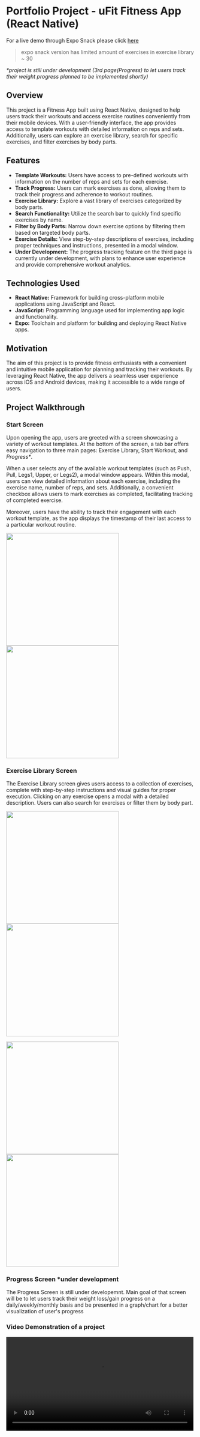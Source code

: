 # Portfolio Project - uFit Fitness App (React Native)


For a live demo through Expo Snack please click [here](https://snack.expo.dev/@yuldashev1996/ufit---portfolio-project-?platform=ios)
>expo snack version has limited amount of exercises in exercise library ~ 30

_*project is still under development (3rd page(Progress) to let users track their weight progress planned to be implemented shortly)_

## Overview

This project is a Fitness App built using React Native, designed to help users track their workouts and access exercise routines conveniently from their mobile devices. With a user-friendly interface, the app provides access to template workouts with detailed information on reps and sets. Additionally, users can explore an exercise library, search for specific exercises, and filter exercises by body parts.

## Features

- **Template Workouts:** Users have access to pre-defined workouts with information on the number of reps and sets for each exercise.
- **Track Progress:** Users can mark exercises as done, allowing them to track their progress and adherence to workout routines.
- **Exercise Library:** Explore a vast library of exercises categorized by body parts.
- **Search Functionality:** Utilize the search bar to quickly find specific exercises by name.
- **Filter by Body Parts:** Narrow down exercise options by filtering them based on targeted body parts.
- **Exercise Details:** View step-by-step descriptions of exercises, including proper techniques and instructions, presented in a modal window.
- **Under Development:** The progress tracking feature on the third page is currently under development, with plans to enhance user experience and provide comprehensive workout analytics.


## Technologies Used

- **React Native:** Framework for building cross-platform mobile applications using JavaScript and React.
- **JavaScript:** Programming language used for implementing app logic and functionality.
- **Expo:** Toolchain and platform for building and deploying React Native apps.


## Motivation

The aim of this project is to provide fitness enthusiasts with a convenient and intuitive mobile application for planning and tracking their workouts. By leveraging React Native, the app delivers a seamless user experience across iOS and Android devices, making it accessible to a wide range of users.

## Project Walkthrough

### Start Screen




Upon opening the app, users are greeted with a screen showcasing a variety of workout templates. At the bottom of the screen, a tab bar offers easy navigation to three main pages: Exercise Library, Start Workout, and _Progress*_.

When a user selects any of the available workout templates (such as Push, Pull, Legs1, Upper, or Legs2), a modal window appears. Within this modal, users can view detailed information about each exercise, including the exercise name, number of reps, and sets. Additionally, a convenient checkbox allows users to mark exercises as completed, facilitating tracking of completed exercise.

Moreover, users have the ability to track their engagement with each workout template, as the app displays the timestamp of their last access to a particular workout routine.


<img src='https://github.com/shaky1996/uFit/blob/master/Readme_assets/Start%20Page.PNG' width='300'>  <img src='https://github.com/shaky1996/uFit/blob/master/Readme_assets/Workout%20Template%20Modal%20with%20checks.PNG' width='300'>


### Exercise Library Screen

The Exercise Library screen gives users access to a collection of exercises, complete with step-by-step instructions and visual guides for proper execution. Clicking on any exercise opens a modal with a detailed description. Users can also search for exercises or filter them by body part.

<img src='https://github.com/shaky1996/uFit/blob/master/Readme_assets/Exercise%20Library.PNG' width='300'>  <img src='https://github.com/shaky1996/uFit/blob/master/Readme_assets/Exercise%20library%20modal.PNG' width='300'>

<img src='https://github.com/shaky1996/uFit/blob/master/Readme_assets/Search%20feature.PNG' width='300'>  <img src='https://github.com/shaky1996/uFit/blob/master/Readme_assets/Filter%20feature.PNG' width='300'>


### Progress Screen *under development

The Progress Screen is still under developemnt. Main goal of that screen will be to let users track their weight loss/gain progress on a daily/weekly/monthly basis and be presented in a graph/chart for a better visualization of user's progress

### Video Demonstration of a project

<video src='https://www.youtube.com/watch?v=_hsuY6WOkBk' width='500'>

